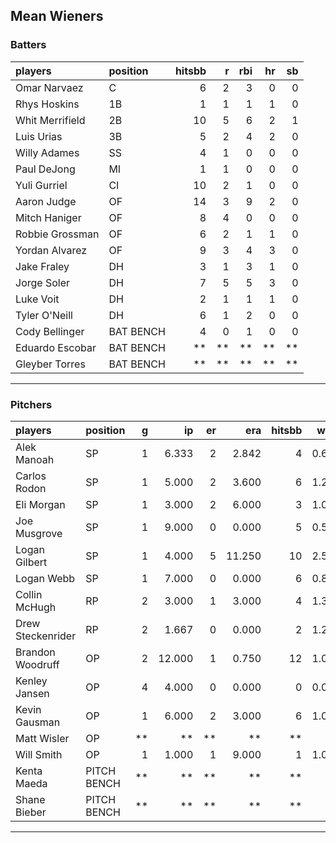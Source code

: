 ## Mean Wieners

### Batters

 
|players         |position  | hitsbb|  r| rbi| hr| sb| 
|:---------------|:---------|------:|--:|---:|--:|--:| 
|Omar Narvaez    |C         |      6|  2|   3|  0|  0| 
|Rhys Hoskins    |1B        |      1|  1|   1|  1|  0| 
|Whit Merrifield |2B        |     10|  5|   6|  2|  1| 
|Luis Urias      |3B        |      5|  2|   4|  2|  0| 
|Willy Adames    |SS        |      4|  1|   0|  0|  0| 
|Paul DeJong     |MI        |      1|  1|   0|  0|  0| 
|Yuli Gurriel    |CI        |     10|  2|   1|  0|  0| 
|Aaron Judge     |OF        |     14|  3|   9|  2|  0| 
|Mitch Haniger   |OF        |      8|  4|   0|  0|  0| 
|Robbie Grossman |OF        |      6|  2|   1|  1|  0| 
|Yordan Alvarez  |OF        |      9|  3|   4|  3|  0| 
|Jake Fraley     |DH        |      3|  1|   3|  1|  0| 
|Jorge Soler     |DH        |      7|  5|   5|  3|  0| 
|Luke Voit       |DH        |      2|  1|   1|  1|  0| 
|Tyler O'Neill   |DH        |      6|  1|   2|  0|  0| 
|Cody Bellinger  |BAT BENCH |      4|  0|   1|  0|  0| 
|Eduardo Escobar |BAT BENCH |     **| **|  **| **| **| 
|Gleyber Torres  |BAT BENCH |     **| **|  **| **| **| 

* * *

### Pitchers

 
|players           |position    |  g|     ip| er|    era| hitsbb|  whip| so|  w| sv| 
|:-----------------|:-----------|--:|------:|--:|------:|------:|-----:|--:|--:|--:| 
|Alek Manoah       |SP          |  1|  6.333|  2|  2.842|      4| 0.632|  8|  0|  0| 
|Carlos Rodon      |SP          |  1|  5.000|  2|  3.600|      6| 1.200|  3|  1|  0| 
|Eli Morgan        |SP          |  1|  3.000|  2|  6.000|      3| 1.000|  3|  0|  0| 
|Joe Musgrove      |SP          |  1|  9.000|  0|  0.000|      5| 0.556|  9|  1|  0| 
|Logan Gilbert     |SP          |  1|  4.000|  5| 11.250|     10| 2.500|  5|  0|  0| 
|Logan Webb        |SP          |  1|  7.000|  0|  0.000|      6| 0.857|  6|  1|  0| 
|Collin McHugh     |RP          |  2|  3.000|  1|  3.000|      4| 1.333|  0|  1|  0| 
|Drew Steckenrider |RP          |  2|  1.667|  0|  0.000|      2| 1.200|  0|  0|  1| 
|Brandon Woodruff  |OP          |  2| 12.000|  1|  0.750|     12| 1.000| 18|  2|  0| 
|Kenley Jansen     |OP          |  4|  4.000|  0|  0.000|      0| 0.000|  5|  0|  2| 
|Kevin Gausman     |OP          |  1|  6.000|  2|  3.000|      6| 1.000|  2|  0|  0| 
|Matt Wisler       |OP          | **|     **| **|     **|     **|    **| **| **| **| 
|Will Smith        |OP          |  1|  1.000|  1|  9.000|      1| 1.000|  1|  0|  1| 
|Kenta Maeda       |PITCH BENCH | **|     **| **|     **|     **|    **| **| **| **| 
|Shane Bieber      |PITCH BENCH | **|     **| **|     **|     **|    **| **| **| **| 


* * *



